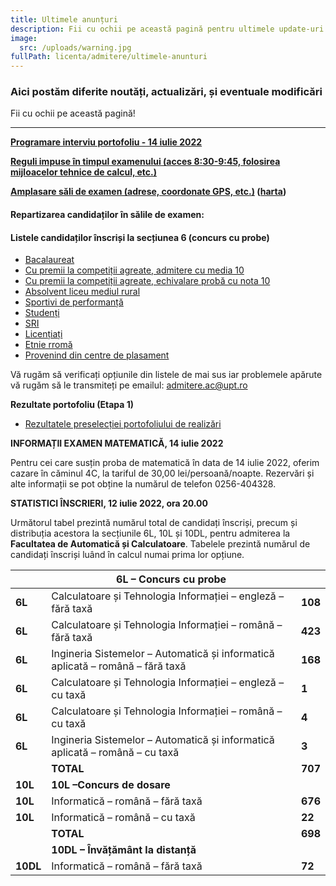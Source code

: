 ```yaml
---
title: Ultimele anunțuri
description: Fii cu ochii pe această pagină pentru ultimele update-uri!
image:
  src: /uploads/warning.jpg
fullPath: licenta/admitere/ultimele-anunturi
---
```

### Aici postăm diferite noutăți, actualizări, și eventuale modificări

Fii cu ochii pe această pagină!

- - -

**[Programare interviu portofoliu - 14 iulie 2022](https://admitere.ac.upt.ro/uploads/portofoliu_programareinterviu.pdf)**

**[Reguli impuse în timpul examenului (acces 8:30-9:45, folosirea mijloacelor tehnice de calcul, etc.)](https://admitere.ac.upt.ro/uploads/reguli-acces-sala-examen-2022.pdf)**

**[Amplasare săli de examen (adrese, coordonate GPS, etc.)](https://admitere.ac.upt.ro/uploads/amplasaresaliexamen-2022.pdf) ([harta](https://www.bing.com/maps?osid=b82a5425-ecb1-4a12-83bf-b06516961aaf&cp=45.746817~21.225137&lvl=17&v=2&sV=2&form=S00027))**

#### **Repartizarea candidaților în sălile de examen:**

<Attachment label="Bacalaureat" file="/uploads/repartizari-sali-bac.pdf"></Attachment>

<Attachment label="Etnie rromă" file="/uploads/repartizari-sali-etnierroma.pdf"></Attachment>

<Attachment label="Absolvenți liceu mediu rural" file="/uploads/repartizari-sali-mediulrural.pdf"></Attachment>

<Attachment label="Provenind din centre de plasament" file="/uploads/repartizari-sali-plasament.pdf"></Attachment>

<Attachment label="Sportivi de performanță" file="/uploads/repartizari-sali-sportivi.pdf"></Attachment>

<Attachment label="Candidați SRI" file="/uploads/repartizari-sali-sri.pdf"></Attachment>

<Attachment label="Studenți" file="/uploads/repartizari-sali-studenti.pdf"></Attachment>

#### **Listele candidaților înscriși la secțiunea 6 (concurs cu probe)**

* [Bacalaureat](https://admitere.ac.upt.ro/uploads/liste-bac-6l.pdf)[](https://admitere.ac.upt.ro/uploads/lista-admitere-cu-media-10.pdf)
* [Cu premii la competiții agreate, admitere cu media 10](https://admitere.ac.upt.ro/uploads/lista-admitere-cu-media-10.pdf)[](https://admitere.ac.upt.ro/uploads/lista-admitere-cu-proba-10.pdf)
* [Cu premii la competiții agreate, echivalare probă cu nota 10](https://admitere.ac.upt.ro/uploads/lista-admitere-cu-proba-10.pdf)[](https://admitere.ac.upt.ro/uploads/lista-rurali.pdf)
* [Absolvent liceu mediul rural](https://admitere.ac.upt.ro/uploads/lista-rurali.pdf)[](https://admitere.ac.upt.ro/uploads/lista-sportiv.pdf)
* [Sportivi de performanță](https://admitere.ac.upt.ro/uploads/lista-sportiv.pdf)[](https://admitere.ac.upt.ro/uploads/lista-student.pdf)
* [Studenți](https://admitere.ac.upt.ro/uploads/lista-student.pdf)[](https://admitere.ac.upt.ro/uploads/lista-sri.pdf)
* [SRI](https://admitere.ac.upt.ro/uploads/lista-sri.pdf)[](https://admitere.ac.upt.ro/uploads/lista-licentiat.pdf)
* [Licențiați](https://admitere.ac.upt.ro/uploads/lista-licentiat.pdf)[](https://admitere.ac.upt.ro/uploads/lista-rrom.pdf)
* [Etnie rromă](https://admitere.ac.upt.ro/uploads/lista-rrom.pdf)[](https://admitere.ac.upt.ro/uploads/lista-plasament.pdf)
* [Provenind din centre de plasament](https://admitere.ac.upt.ro/uploads/lista-plasament.pdf)

Vă rugăm să verificați opțiunile din listele de mai sus iar problemele apărute vă rugăm să le transmiteți pe emailul: admitere.ac@upt.ro

**Rezultate portofoliu (Etapa 1)**[](https://admitere.ac.upt.ro/uploads/portofoliu_etapa-1.pdf)

* [Rezultatele preselecției portofoliului de realizări](https://admitere.ac.upt.ro/uploads/portofoliu_etapa-1.pdf)

**INFORMAȚII EXAMEN MATEMATICĂ, 14 iulie 2022**

Pentru cei care susțin proba de matematică în data de 14 iulie 2022, oferim cazare în căminul 4C, la tariful de 30,00 lei/persoană/noapte. Rezervări și alte informații se pot obține la numărul de telefon 0256-404328.

**STATISTICI ÎNSCRIERI, 12 iulie 2022, ora 20.00**

Următorul tabel prezintă numărul total de candidați înscriși, precum și distribuția acestora la secțiunile 6L, 10L și 10DL, pentru admiterea la **Facultatea de Automatică și Calculatoare**. 
Tabelele prezintă numărul de candidați înscriși luând în calcul numai prima lor opțiune.

|          | **6L – Concurs cu probe**                                                      |         |
| -------- | ------------------------------------------------------------------------------ | ------- |
| **6L**   | Calculatoare și Tehnologia Informației – engleză – fără taxă                   | **108** |
| **6L**   | Calculatoare și Tehnologia Informației – română – fără taxă                    | **423** |
| **6L**   | Ingineria Sistemelor – Automatică și informatică aplicată – română – fără taxă | **168** |
| **6L**   | Calculatoare și Tehnologia Informației – engleză – cu taxă                     | **1**   |
| **6L**   | Calculatoare și Tehnologia Informației – română – cu taxă                      | **4**   |
| **6L**   | Ingineria Sistemelor – Automatică și informatică aplicată – română – cu taxă   | **3**   |
|          | **TOTAL**                                                                      | **707** |
| **10L**  | **10L –Concurs de dosare**                                                     |         |
| **10L**  | Informatică – română – fără taxă                                               | **676** |
| **10L**  | Informatică – română – cu taxă                                                 | **22**  |
|          | **TOTAL**                                                                      | **698** |
|          | **10DL – Învățământ la distanță**                                              |         |
| **10DL** | Informatică – română – fără taxă                                               | **72**  |